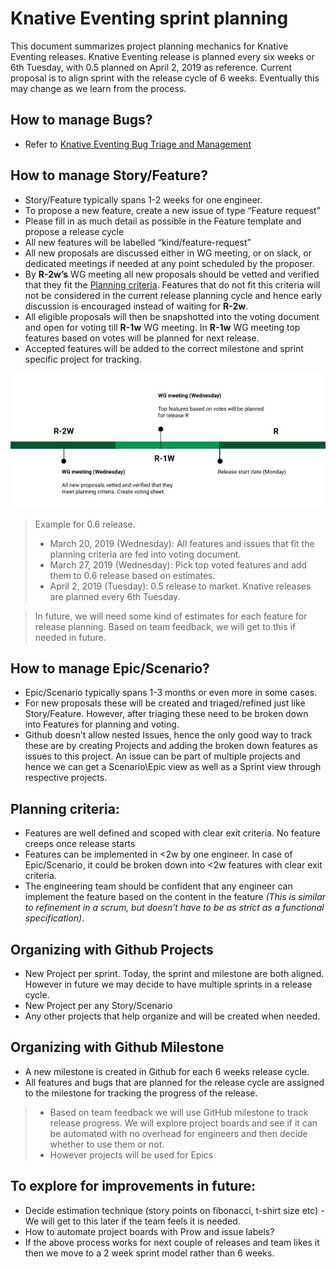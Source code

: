 # Knative Eventing sprint planning

This document summarizes project planning mechanics for Knative Eventing
releases. Knative Eventing release is planned every six weeks or 6th Tuesday,
with 0.5 planned on April 2, 2019 as reference. Current proposal is to align
sprint with the release cycle of 6 weeks. Eventually this may change as we learn
from the process.

## How to manage Bugs?

- Refer to [Knative Eventing Bug Triage and Management](bug_triage.md)

## How to manage Story/Feature?

- Story/Feature typically spans 1-2 weeks for one engineer.
- To propose a new feature, create a new issue of type “Feature request”
- Please fill in as much detail as possible in the Feature template and propose
  a release cycle
- All new features will be labelled “kind/feature-request”
- All new proposals are discussed either in WG meeting, or on slack, or
  dedicated meetings if needed at any point scheduled by the proposer.
- By **R-2w’s** WG meeting all new proposals should be vetted and verified that
  they fit the [Planning criteria](#planning-criteria). Features that do not fit
  this criteria will not be considered in the current release planning cycle and
  hence early discussion is encouraged instead of waiting for **R-2w**.
- All eligible proposals will then be snapshotted into the voting document and
  open for voting till **R-1w** WG meeting. In **R-1w** WG meeting top features
  based on votes will be planned for next release.
- Accepted features will be added to the correct milestone and sprint specific
  project for tracking.

![planning overview](images/featureplanning.png)

> Example for 0.6 release.
>
> - March 20, 2019 (Wednesday): All features and issues that fit the planning
>   criteria are fed into voting document.
> - March 27, 2019 (Wednesday): Pick top voted features and add them to 0.6
>   release based on estimates.
> - April 2, 2019 (Tuesday): 0.5 release to market. Knative releases are planned
>   every 6th Tuesday.

> In future, we will need some kind of estimates for each feature for release
> planning. Based on team feedback, we will get to this if needed in future.

## How to manage Epic/Scenario?

- Epic/Scenario typically spans 1-3 months or even more in some cases.
- For new proposals these will be created and triaged/refined just like
  Story/Feature. However, after triaging these need to be broken down into
  Features for planning and voting.
- Github doesn’t allow nested Issues, hence the only good way to track these are
  by creating Projects and adding the broken down features as issues to this
  project. An issue can be part of multiple projects and hence we can get a
  Scenario\Epic view as well as a Sprint view through respective projects.

## Planning criteria:

- Features are well defined and scoped with clear exit criteria. No feature
  creeps once release starts
- Features can be implemented in <2w by one engineer. In case of Epic/Scenario,
  it could be broken down into <2w features with clear exit criteria.
- The engineering team should be confident that any engineer can implement the
  feature based on the content in the feature _(This is similar to refinement in
  a scrum, but doesn’t have to be as strict as a functional specification)_.

## Organizing with Github Projects

- New Project per sprint. Today, the sprint and milestone are both aligned.
  However in future we may decide to have multiple sprints in a release cycle.
- New Project per any Story/Scenario
- Any other projects that help organize and will be created when needed.

## Organizing with Github Milestone

- A new milestone is created in Github for each 6 weeks release cycle.
- All features and bugs that are planned for the release cycle are assigned to
  the milestone for tracking the progress of the release.

> - Based on team feedback we will use GitHub milestone to track release
>   progress. We will explore project boards and see if it can be automated with
>   no overhead for engineers and then decide whether to use them or not.
> - However projects will be used for Epics

## To explore for improvements in future:

- Decide estimation technique (story points on fibonacci, t-shirt size etc) - We
  will get to this later if the team feels it is needed.
- How to automate project boards with Prow and issue labels?
- If the above process works for next couple of releases and team likes it then
  we move to a 2 week sprint model rather than 6 weeks.

